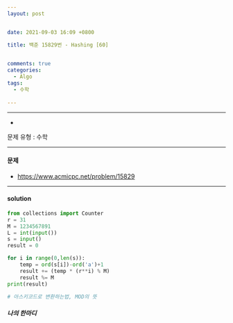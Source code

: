 ```yaml
---
layout: post


date: 2021-09-03 16:09 +0800

title: 백준 15829번 - Hashing [60]

  
comments: true
categories: 
  - Algo
tags: 
  - 수학
  
---
```


---

  - 

문제 유형 : 수학

---

#### 문제

- https://www.acmicpc.net/problem/15829


---

#### solution

```python
from collections import Counter
r = 31
M = 1234567891
L = int(input())
s = input()
result = 0

for i in range(0,len(s)):
    temp = ord(s[i])-ord('a')+1
    result += (temp * (r**i) % M)
    result %= M
print(result)

# 아스키코드로 변환하는법, MOD의 뜻

```



 ##### 나의 한마디

